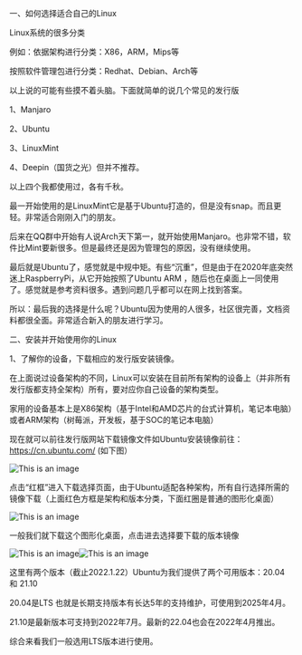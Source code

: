 一、如何选择适合自己的Linux

Linux系统的很多分类

例如：依据架构进行分类：X86，ARM，Mips等

按照软件管理包进行分类：Redhat、Debian、Arch等

以上说的可能有些摸不着头脑。下面就简单的说几个常见的发行版

1、Manjaro

2、Ubuntu

3、LinuxMint

4、Deepin（国货之光）但并不推荐。

以上四个我都使用过，各有千秋。

最一开始使用的是LinuxMint它是基于Ubuntu打造的，但是没有snap。而且更轻。非常适合刚刚入门的朋友。

后来在QQ群中开始有人说Arch天下第一，就开始使用Manjaro。也非常不错，软件比Mint要新很多。但是最终还是因为管理包的原因，没有继续使用。

最后就是Ubuntu了，感觉就是中规中矩。有些“沉重”，但是由于在2020年底突然迷上RaspberryPi，从它开始按照了Ubuntu ARM ，随后也在桌面上一同使用了。感觉就是参考资料很多。遇到问题几乎都可以在网上找到答案。

所以：最后我的选择是什么呢？Ubuntu因为使用的人很多，社区很完善，文档资料都很全面。非常适合新入的朋友进行学习。
 
二、安装并开始使用你的Linux

1、了解你的设备，下载相应的发行版安装镜像。

在上面说过设备架构的不同，Linux可以安装在目前所有架构的设备上（并非所有发行版都支持全架构）所有，要对应你自己设备的架构类型。

家用的设备基本上是X86架构（基于Intel和AMD芯片的台式计算机，笔记本电脑）或者ARM架构（树莓派，开发板，基于SOC的笔记本电脑）

现在就可以前往发行版网站下载镜像文件如Ubuntu安装镜像前往：https://cn.ubuntu.com/ (如下图）

![This is an image](https://github.com/xiangdongping999/xdp/blob/master/pic/ubuntu%E4%B8%8B%E8%BD%BD1.jpg?raw=true) 

点击“红框”进入下载选择页面，由于Ubuntu适配各种架构，所有自行选择所需的镜像下载（上面红色方框是架构和版本分类，下面红圈是普通的图形化桌面）

![This is an image](https://raw.githubusercontent.com/xiangdongping999/xdp/b31956f24a2e58de4a6662ef3103c236752d0e9d/pic/ubuntu%E4%B8%8B%E8%BD%BD2.jpg?raw=true)

一般我们就下载这个图形化桌面，点击进去选择要下载的版本镜像

![This is an image](https://github.com/xiangdongping999/xdp/blob/master/pic/Ubuntu%E7%89%88%E6%9C%AC%E9%80%89%E6%8B%A91.jpg?raw=true)![This is an image](https://github.com/xiangdongping999/xdp/blob/master/pic/Ubuntu%E7%89%88%E6%9C%AC%E9%80%89%E6%8B%A92.jpg?raw=true)

这里有两个版本（截止2022.1.22）Ubuntu为我们提供了两个可用版本：20.04 和 21.10

20.04是LTS 也就是长期支持版本有长达5年的支持维护，可使用到2025年4月。

21.10是最新版本可支持到2022年7月。最新的22.04也会在2022年4月推出。

综合来看我们一般选用LTS版本进行使用。
   
   
 
